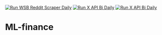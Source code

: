 [![Run WSB Reddit Scraper Daily](https://github.com/MaximilianAdF/ML-finance/actions/workflows/daily_fetchWSB.yml/badge.svg)](https://github.com/MaximilianAdF/ML-finance/actions/workflows/daily_fetchWSB.yml)
[![Run X API Bi Daily](https://github.com/MaximilianAdF/ML-finance/actions/workflows/biDaily_fetchX.yml/badge.svg)](https://github.com/MaximilianAdF/ML-finance/actions/workflows/biDaily_fetchX.yml)
[![Run X API Bi Daily](https://github.com/MaximilianAdF/ML-finance/actions/workflows/biDaily_fetchX.yml/badge.svg?event=schedule)](https://github.com/MaximilianAdF/ML-finance/actions/workflows/biDaily_fetchX.yml)

# ML-finance
